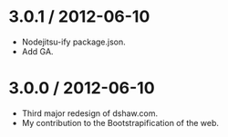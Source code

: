 
3.0.1 / 2012-06-10
==================

  * Nodejitsu-ify package.json.
  * Add GA.

3.0.0 / 2012-06-10
==================

  * Third major redesign of dshaw.com.
  * My contribution to the Bootstrapification of the web.
